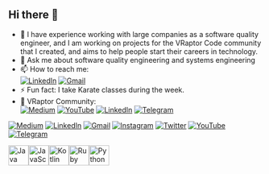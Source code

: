 ## Hi there 👋

- 🔭 I have experience working with large companies as a software quality engineer, and I am working on projects for the VRaptor Code community that I created, and aims to help people start their careers in technology.
- 💬 Ask me about software quality engineering and systems engineering    
- 📫 How to reach me:  
[![LinkedIn](https://img.shields.io/badge/LinkedIn-0077B5?style=for-the-badge&logo=linkedin&logoColor=white)](https://www.linkedin.com/in/douglasmartinssantos/)
[![Gmail](https://img.shields.io/badge/Gmail-D14836?style=for-the-badge&logo=gmail&logoColor=white)](mailto:douglasmartinssantos7@gmail.com)
- ⚡ Fun fact: I take Karate classes during the week.    
- 🦖 VRaptor Community:  
[![Medium](https://img.shields.io/badge/Medium-12100E?style=for-the-badge&logo=medium&logoColor=white)](https://vraptorcode.medium.com/)
[![YouTube](https://img.shields.io/badge/YouTube-FF0000?style=for-the-badge&logo=youtube&logoColor=white)](https://www.youtube.com/@VRaptorCode)
[![LinkedIn](https://img.shields.io/badge/LinkedIn-0077B5?style=for-the-badge&logo=linkedin&logoColor=white)](https://www.linkedin.com/company/v-raptor-code/?viewAsMember=true)
[![Telegram](https://img.shields.io/badge/Telegram-2CA5E0?style=for-the-badge&logo=telegram&logoColor=white)](https://t.me/+rpfh6Hv38wszNzMx)

[![Medium](https://img.shields.io/badge/Medium-12100E?style=flat&logo=medium&logoColor=white&labelColor=12100E&width=100)](https://medium.com/seu-usuario)
[![LinkedIn](https://img.shields.io/badge/LinkedIn-0077B5?style=flat&logo=linkedin&logoColor=white&labelColor=0077B5&width=100)](https://linkedin.com/in/seu-usuario)
[![Gmail](https://img.shields.io/badge/Gmail-D14836?style=flat&logo=gmail&logoColor=white&labelColor=D14836&width=100)](mailto:seu-email@gmail.com)
[![Instagram](https://img.shields.io/badge/Instagram-E4405F?style=flat&logo=instagram&logoColor=white&labelColor=E4405F&width=100)](https://instagram.com/seu-usuario)
[![Twitter](https://img.shields.io/badge/Twitter-1DA1F2?style=flat&logo=twitter&logoColor=white&labelColor=1DA1F2&width=100)](https://twitter.com/seu-usuario)
[![YouTube](https://img.shields.io/badge/YouTube-FF0000?style=flat&logo=youtube&logoColor=white&labelColor=FF0000&width=100)](https://youtube.com/c/seu-usuario)
[![Telegram](https://img.shields.io/badge/Telegram-2CA5E0?style=flat&logo=telegram&logoColor=white&labelColor=2CA5E0&width=100)](https://t.me/seu-usuario)

<div style="display: flex; align-items: center;">
  <img src="https://cdn.jsdelivr.net/gh/devicons/devicon/icons/java/java-original.svg" width="40" height="40" alt="Java" />
  <img src="https://cdn.jsdelivr.net/gh/devicons/devicon/icons/javascript/javascript-original.svg" width="40" height="40" alt="JavaScript" />
  <img src="https://cdn.jsdelivr.net/gh/devicons/devicon/icons/kotlin/kotlin-original.svg" width="40" height="40" alt="Kotlin" />
  <img src="https://cdn.jsdelivr.net/gh/devicons/devicon/icons/ruby/ruby-original.svg" width="40" height="40" alt="Ruby" />
  <img src="https://cdn.jsdelivr.net/gh/devicons/devicon/icons/python/python-original.svg" width="40" height="40" alt="Python" />
</div>





